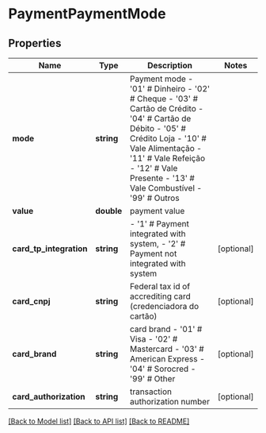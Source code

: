 # PaymentPaymentMode

## Properties
Name | Type | Description | Notes
------------ | ------------- | ------------- | -------------
**mode** | **string** | Payment mode - &#39;01&#39; # Dinheiro - &#39;02&#39; # Cheque - &#39;03&#39; # Cartão de Crédito - &#39;04&#39; # Cartão de Débito - &#39;05&#39; # Crédito Loja - &#39;10&#39; # Vale Alimentação - &#39;11&#39; # Vale Refeição - &#39;12&#39; # Vale Presente - &#39;13&#39; # Vale Combustível - &#39;99&#39; # Outros | 
**value** | **double** | payment value | 
**card_tp_integration** | **string** | - &#39;1&#39; # Payment integrated with system, - &#39;2&#39; # Payment not integrated with system | [optional] 
**card_cnpj** | **string** | Federal tax id of accrediting card (credenciadora do cartão) | [optional] 
**card_brand** | **string** | card brand - &#39;01&#39; # Visa - &#39;02&#39; # Mastercard - &#39;03&#39; # American Express - &#39;04&#39; # Sorocred - &#39;99&#39; # Other | [optional] 
**card_authorization** | **string** | transaction authorization number | [optional] 

[[Back to Model list]](../README.md#documentation-for-models) [[Back to API list]](../README.md#documentation-for-api-endpoints) [[Back to README]](../README.md)


